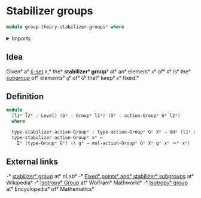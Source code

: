 # Stabilizer groups

```agda
module group-theory.stabilizer-groupsᵉ where
```

<details><summary>Imports</summary>

```agda
open import foundation.dependent-pair-typesᵉ
open import foundation.identity-typesᵉ
open import foundation.universe-levelsᵉ

open import group-theory.group-actionsᵉ
open import group-theory.groupsᵉ
```

</details>

## Idea

Givenᵉ aᵉ [`G`-set](group-theory.group-actions.mdᵉ) `X`,ᵉ theᵉ **stabilizerᵉ group**ᵉ
atᵉ anᵉ elementᵉ `x`ᵉ ofᵉ `X`ᵉ isᵉ theᵉ [subgroup](group-theory.subgroups.mdᵉ) ofᵉ
elementsᵉ `g`ᵉ ofᵉ `G`ᵉ thatᵉ keepᵉ `x`ᵉ fixed.ᵉ

## Definition

```agda
module _
  {l1ᵉ l2ᵉ : Level} (Gᵉ : Groupᵉ l1ᵉ) (Xᵉ : action-Groupᵉ Gᵉ l2ᵉ)
  where

  type-stabilizer-action-Groupᵉ : type-action-Groupᵉ Gᵉ Xᵉ → UUᵉ (l1ᵉ ⊔ l2ᵉ)
  type-stabilizer-action-Groupᵉ xᵉ =
    Σᵉ (type-Groupᵉ Gᵉ) (λ gᵉ → mul-action-Groupᵉ Gᵉ Xᵉ gᵉ xᵉ ＝ᵉ xᵉ)
```

## External links

-ᵉ [stabilizerᵉ group](https://ncatlab.org/nlab/show/stabilizer+groupᵉ) atᵉ $n$Labᵉ
-ᵉ [Fixedᵉ pointsᵉ andᵉ stabilizerᵉ subgroups](https://en.wikipedia.org/wiki/Group_action#Fixed_points_and_stabilizer_subgroupsᵉ)
  atᵉ Wikipediaᵉ
-ᵉ [Isotropyᵉ Group](https://mathworld.wolfram.com/IsotropyGroup.htmlᵉ) atᵉ Wolframᵉ
  Mathworldᵉ
-ᵉ [Isotropyᵉ group](https://encyclopediaofmath.org/wiki/Isotropy_groupᵉ) atᵉ
  Encyclopediaᵉ ofᵉ Mathematicsᵉ